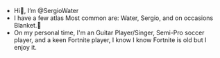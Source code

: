 -  Hi👋, I’m @SergioWater
-   I have a few atlas Most common are: Water, Sergio, and on occasions Blanket.🤙
-   On my personal time, I'm an Guitar Player/Singer, Semi-Pro soccer player, and a keen Fortnite player, I know I know Fortnite is old but I enjoy it.
